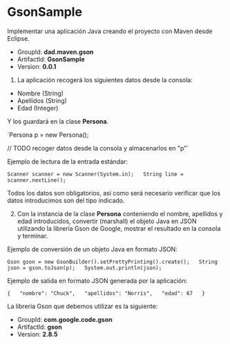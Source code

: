 # GsonSample

Implementar una aplicación Java creando el proyecto con Maven desde Eclipse.

- GroupId: **dad.maven.gson**
- ArtifactId: **GsonSample**
- Version: **0.0.1**
1. La aplicación recogerá los siguientes datos desde la consola:
- Nombre (String)
- Apellidos (String)
- Edad (Integer)

Y los guardará en la clase **Persona**.

`Persona p = new Persona();  

// TODO recoger datos desde la consola y almacenarlos en "p"`

Ejemplo de lectura de la entrada estándar:

`Scanner scanner = new Scanner(System.in);  
String line = scanner.nextLine();`

Todos los datos son obligatorios, así como será necesario verificar que los datos introducimos son del tipo indicado.

2. Con la instancia de la clase **Persona** conteniendo el nombre, apellidos y edad introducidos, convertir (marshall) el objeto Java en JSON utilizando la librería Gson de Google, mostrar el resultado en la consola y terminar.

Ejemplo de conversión de un objeto Java en formato JSON:

`Gson gson = new GsonBuilder().setPrettyPrinting().create();  
String json = gson.toJson(p);  
System.out.println(json);`

Ejemplo de salida en formato JSON generada por la aplicación:

`{  
    "nombre": "Chuck",  
    "apellidos": "Norris",  
    "edad": 67  
}`

La librería Gson que debemos utilizar es la siguiente:

- GroupId: **com.google.code.gson**
- ArtifactId: **gson**
- Version: **2.8.5**
